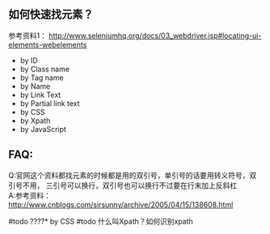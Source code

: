 ## 如何快速找元素？
参考资料1：
http://www.seleniumhq.org/docs/03_webdriver.jsp#locating-ui-elements-webelements
* by ID
* by Class name
* by Tag name
* by Name
* by Link Text
* by Partial link text
* by CSS 
* by Xpath
* by JavaScript









## FAQ:
Q:官网这个资料都找元素的时候都是用的双引号，单引号的话要用转义符号，双引号不用，
三引号可以换行，双引号也可以换行不过要在行末加上反斜杠\
A:参考资料：http://www.cnblogs.com/sirsunny/archive/2005/04/15/138608.html


#todo 
????* by CSS 
#todo
什么叫Xpath？如何识别xpath


